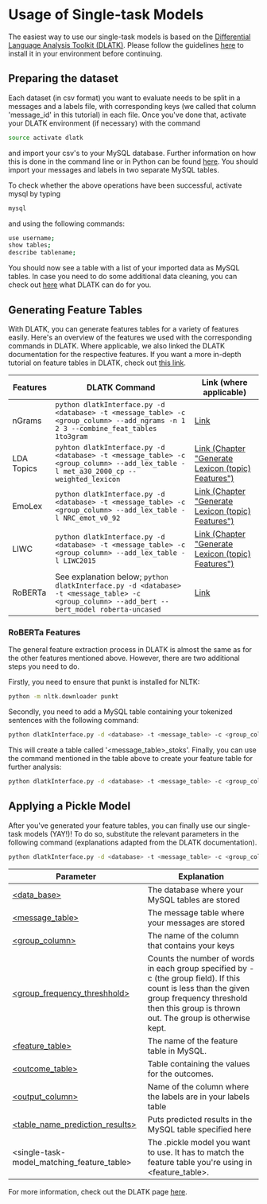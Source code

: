 # Usage of Single-task Models

The easiest way to use our single-task models is based on the [Differential Language Analysis Toolkit (DLATK)](http://dlatk.wwbp.org).
Please follow the guidelines [here](https://github.com/dlatk/dlatk) to install it in your environment before continuing.

## Preparing the dataset

Each dataset (in csv format) you want to evaluate needs to be split in a messages and a labels file, with corresponding keys (we called that column 'message_id' in this tutorial) in each file. Once you've done that, activate your DLATK environment (if necessary) with the command

```bash
source activate dlatk
```

and import your csv's to your MySQL database. Further information on how this is done in the command line or in Python can be found [here](http://dlatk.wwbp.org/tutorials/tut_import_methods.html?highlight=importmethods). You should import your messages and labels in two separate MySQL tables.

To check whether the above operations have been successful, activate mysql by typing 

```bash
mysql
```

and using the following commands:

```bash
use username;
show tables;
describe tablename;
```

You should now see a table with a list of your imported data as MySQL tables. In case you need to do some additional data cleaning, you can check out [here](http://dlatk.wwbp.org/tutorials/tut_data_cleaning.html) what DLATK can do for you.

## Generating Feature Tables

With DLATK, you can generate features tables for a variety of features easily. Here's an overview of the features we used with the corresponding commands in DLATK. Where applicable, we also linked the DLATK documentation for the respective features. If you want a more in-depth tutorial on feature tables in DLATK, check out [this link](http://dlatk.wwbp.org/tutorials/tut_feat_tables.html).

|Features  |DLATK Command                                                                                                                 |Link (where applicable)|
|----------|-----------------------------------------------------------------------------------------------------------------------------|-----------------------|
|nGrams    |```python dlatkInterface.py -d <database> -t <message_table> -c <group_column> --add_ngrams -n 1 2 3 --combine_feat_tables 1to3gram```| [Link](http://dlatk.wwbp.org/fwinterface/fwflag_add_ngrams.html)|
|LDA Topics|```pyhton dlatkInterface.py -d <database> -t <message_table> -c <group_column> --add_lex_table -l met_a30_2000_cp --weighted_lexicon``` | [Link (Chapter "Generate Lexicon (topic) Features")](http://dlatk.wwbp.org/tutorials/tut_dla.html)|
|EmoLex    | ```python dlatkInterface.py -d <database> -t <message_table> -c <group_column> --add_lex_table -l NRC_emot_v0_92``` | [Link (Chapter "Generate Lexicon (topic) Features")](http://dlatk.wwbp.org/tutorials/tut_dla.html)|
|LIWC      |```python dlatkInterface.py -d <database> -t <message_table> -c <group_column> --add_lex_table -l LIWC2015``` | [Link (Chapter "Generate Lexicon (topic) Features")](http://dlatk.wwbp.org/tutorials/tut_dla.html)|
|RoBERTa   |See explanation below; ```python dlatkInterface.py -d <database> -t <message_table> -c <group_column> --add_bert --bert_model roberta-uncased```| [Link](http://dlatk.wwbp.org/tutorials/tut_bert.html)|

### RoBERTa Features

The general feature extraction process in DLATK is almost the same as for the other features mentioned above. However, there are two additional steps you need to do.

Firstly, you need to ensure that punkt is installed for NLTK:
```bash 
python -m nltk.downloader punkt
```

Secondly, you need to add a MySQL table containing your tokenized sentences with the following command:
```bash 
python dlatkInterface.py -d <database> -t <message_table> -c <group_column> --add_sent_tokenized
```

This will create a table called '<message\_table>\_stoks'. Finally, you can use the command mentioned in the table above to create your feature table for further analysis:
```bash 
python dlatkInterface.py -d <database> -t <message_table> -c <group_column> --add_bert --bert_model roberta-uncased
```

## Applying a Pickle Model

After you've generated your feature tables, you can finally use our single-task models (YAY!)! To do so, substitute the relevant parameters in the following command (explanations adapted from the DLATK documentation).

```bash 
python dlatkInterface.py -d <database> -t <message_table> -c <group_column> --group_freq_thresh <group_frequency_threshhold> -f '<feature_table>' --outcome_table <outcome_table> --outcomes <output_column> --predict_regression_to_feat <table_name_prediction_results>  --load --picklefile \~/<single-task-model_matching_feature_table>
```

|Parameter                                    | Explanation                                                                             |
|---------------------------------------------|-----------------------------------------------------------------------------------------|
|[<data_base>](http://dlatk.wwbp.org/fwinterface/fwflag_d.html)                                 | The database where your MySQL tables are stored                                         |
|[<message_table>](http://dlatk.wwbp.org/fwinterface/fwflag_t.html)                            | The message table where your messages are stored                                        |
|[<group_column>](http://dlatk.wwbp.org/fwinterface/fwflag_c.html)                             | The name of the column that contains your keys                                          |
|[<group_frequency_threshhold>](http://dlatk.wwbp.org/fwinterface/fwflag_group_freq_thresh.html)               | Counts the number of words in each group specified by -c (the group field). If this count is less than the given group frequency threshold then this group is thrown out. The group is otherwise kept.            |
|[<feature_table>](http://dlatk.wwbp.org/fwinterface/fwflag_f.html)                            | The name of the feature table in MySQL.                                                 |
|[<outcome_table>](http://dlatk.wwbp.org/fwinterface/fwflag_outcome_table.html)                            | Table containing the values for the outcomes.                                           |
|[<output_column>](http://dlatk.wwbp.org/fwinterface/fwflag_outcomes.html)                            | Name of the column where the labels are in your labels table                                         |
|[<table_name_prediction_results>](http://dlatk.wwbp.org/fwinterface/fwflag_predict_regression_to_feats.html)            | Puts predicted results in the MySQL table specified here                                         |
|<single-task-model_matching_feature_table> | The .pickle model you want to use. It has to match the feature table you're using in <feature_table>.                                     |



For more information, check out the DLATK page [here](http://dlatk.wwbp.org/tutorials/tut_pickle_apply.html?highlight=pickle). 
